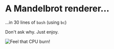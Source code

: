 # A Mandelbrot renderer...

...in 30 lines of `bash` (using `bc`)

Don't ask why.  Just enjoy.

![Feel that CPU burn!](https://pbs.twimg.com/media/EIsRpiGXkAUwh9P?format=jpg&name=large)
